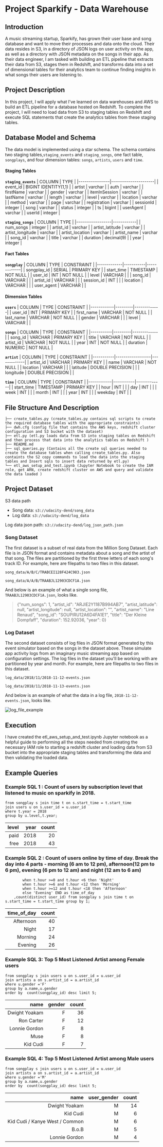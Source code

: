 # Project Sparkify - Data Warehouse

## Introduction

A music streaming startup, Sparkify, has grown their user base and song database and want to move their processes and data onto the cloud. Their data resides in S3, in a directory of JSON logs on user activity on the app, as well as a directory with JSON metadata on the songs in their app.
As their data engineer, I am tasked with building an ETL pipeline that extracts their data from S3, stages them in Redshift, and transforms data into a set of dimensional tables for their analytics team to continue finding insights in what songs their users are listening to.


## Project Description

In this project, I will apply what I've learned on data warehouses and AWS to build an ETL pipeline for a database hosted on Redshift. To complete the project, I will need to load data from S3 to staging tables on Redshift and execute SQL statements that create the analytics tables from these staging tables.

## Database Model and Schema

The data model is implemented using a star schema. The schema contains two staging tables,`staging_events` and `staging_songs`, one fact table, `songplays`, and four dimension tables: `songs`, `artists`, `users` and `time`.

#### Staging Tables

**`staging_events`**
| COLUMN         | TYPE                 |
|----------------|----------------------|
| event_id       | BIGINT IDENTITY(1,1) |
| artist         | varchar              |
| auth           | varchar              |
| firstName      | varchar              |
| gender         | varchar              |
| itemInSession  | varchar              |
| lastName       | varchar              |
| length         | varchar              |
| level          | varchar              |
| location       | varchar              |
| method         | varchar              |
| page           | varchar              |
| registration   | varchar              |
| sessionId      | integer              |
| song           | varchar              |
| status         | integer              |
| ts             | bigint               |
| userAgent      | varchar              |
| userId         | integer              |

**`staging_songs`**
| COLUMN           | TYPE       |
|------------------|------------|
| num_songs        | integer    |
| artist_id        | varchar    |
| artist_latitude  | varchar    |
| artist_longitude | varchar    |
| artist_location  | varchar    |
| artist_name      | varchar    |
| song_id          | varchar    |
| title            | varchar    |
| duration         | decimal(9) |
| year             | integer    |


#### Fact Tables

**`songplay`**
| COLUMN      | TYPE      | CONSTRAINT  |
|-------------|-----------|-------------|
| songplay_id | SERIAL    | PRIMARY KEY |
| start_time  | TIMESTAMP | NOT NULL    |
| user_id     | INT       | NOT NULL    |
| level       | VARCHAR   |             |
| song_id     | VARCHAR   |             |
| artist_id   | VARCHAR   |             |
| session_id  | INT       |             |
| location    | VARCHAR   |             |
| user_agent  | VARCHAR   |             |

#### Dimension Tables

**`users`**
| COLUMN     | TYPE    | CONSTRAINT  |
|------------|---------|-------------|
| user_id    | INT     | PRIMARY KEY |
| first_name | VARCHAR | NOT NULL    |
| last_name  | VARCHAR | NOT NULL    |
| gender     | VARCHAR |             |
| level      | VARCHAR |             |

**`songs`**
| COLUMN    | TYPE    | CONSTRAINT  |
|-----------|---------|-------------|
| song_id   | VARCHAR | PRIMARY KEY |
| title     | VARCHAR | NOT NULL    |
| artist_id | VARCHAR | NOT NULL    |
| year      | INT     | NOT NULL    |
| duration  | NUMERIC | NOT NULL    |

**`artist`**
| COLUMN    | TYPE             | CONSTRAINT  |
|-----------|------------------|-------------|
| artist_id | VARCHAR          | PRIMARY KEY |
| name      | VARCHAR          | NOT NULL    |
| location  | VARCHAR          |             |
| latitude  | DOUBLE PRECISION |             |
| longitude | DOUBLE PRECISION |             |

**`time`**
| COLUMN     | TYPE      | CONSTRAINT  |
|------------|-----------|-------------|
| start_time | TIMESTAMP | PRIMARY KEY |
| hour       | INT       |             |
| day        | INT       |             |
| week       | INT       |             |
| month      | INT       |             |
| year       | INT       |             |
| weekday    | INT       |             |

## File Structure And Description

```.
├── create_tables.py (create_tables.py contains sql scripts to create the required database tables with the appropriate constraints)
├── dwh.cfg (config file that contains the AWS keys, redshift cluster configuration and S3 bucket with the dataset)
├── etl.py (etl.py loads data from S3 into staging tables on Redshift and then process that data into the analytics tables on Redshift )
├── README.md
├── sql_queries.py (Contains all the create sql queries needed to create the database tables when calling create_tables.py. Also containts the S2 copy commands to load the data into the staging tables and Insert sqls to insert data returned by etl.py)
└── etl_aws_setup_and_test.ipynb (Jupyter Notebook to create the IAM role, get ARN, create redshift cluster on AWS and query and validate the data loaded )
```
## Project Dataset

S3 data path

- Song data: `s3://udacity-dend/song_data`
- Log data: `s3://udacity-dend/log_data`

Log data json path: `s3://udacity-dend/log_json_path.json`

### Song Dataset

The first dataset is a subset of real data from the Million Song Dataset. Each file is in JSON format and contains metadata about a song and the artist of that song. The files are partitioned by the first three letters of each song's track ID. For example, here are filepaths to two files in this dataset.

`song_data/A/B/C/TRABCEI128F424C983.json`

`song_data/A/A/B/TRAABJL12903CDCF1A.json`

And below is an example of what a single song file, `TRAABJL12903CDCF1A.json`, looks like.

> {"num_songs": 1, "artist_id": "ARJIE2Y1187B994AB7", "artist_latitude": null, "artist_longitude": null, "artist_location": "", "artist_name": "Line Renaud", "song_id": "SOUPIRU12A6D4FA1E1", "title": "Der Kleine Dompfaff", "duration": 152.92036, "year": 0}

### Log Dataset

The second dataset consists of log files in JSON format generated by this event simulator based on the songs in the dataset above. These simulate app activity logs from an imaginary music streaming app based on configuration settings.
The log files in the dataset you'll be working with are partitioned by year and month. For example, here are filepaths to two files in this dataset.

`log_data/2018/11/2018-11-12-events.json`

`log_data/2018/11/2018-11-13-events.json`

And below is an example of what the data in a log file, `2018-11-12-events.json`, looks like.

![log_file_example](/log_file_ex.png)

## Execution

I have created the etl_aws_setup_and_test.ipynb Jupyter notebook as a helpful guide to performing all the steps needed from creating the necessary IAM role to starting a redshift cluster and loading data from S3 bucket into the appropriate staging tables and transforming the data and then validating the loaded data.


## Example Queries

### Example SQL 1 : Count of users by subscription level that listened to music on sparkify in 2018.

``` select u.level,t.year as year,count(distinct u.user_id) 
from songplay s join time t on s.start_time = t.start_time 
join users u on s.user_id = u.user_id
where t.year = 2018  
group by u.level,t.year;
```

| level | year | count |
|------:|-----:|------:|
|  paid | 2018 |    20 |
|  free | 2018 |    43 |

### Example SQL 2 : Count of users online by time of day. Break the day into 4 parts - morning (6 am to 12 pm), afternoon(12 pm to 6 pm), evening (6 pm to 12 am) and night (12 am to 6 am)

``` select case 
        when t.hour >=0 and t.hour <6 then 'Night'
        when t.hour >=6 and t.hour <12 then 'Morning' 
        when t.hour >=12 and t.hour <18 then 'Afternoon' 
        else 'Evening' END as time_of_day
    ,count(distinct user_id) from songplay s join time t on s.start_time = t.start_time group by 1;
```
    
| time_of_day | count |
|------------:|------:|
|   Afternoon |    40 |
|       Night |    17 |
|     Morning |    24 |
|     Evening |    26 |

### Example SQL 3: Top 5 Most Listened Artist among Female users

``` select a.name,u.gender, count(songplay_id)
from songplay s join users u on s.user_id = u.user_id
join artists a on s.artist_id = a.artist_id
where u.gender ='F'
group by a.name,u.gender
order by  count(songplay_id) desc limit 5;
```

|          name | gender | count |
|--------------:|-------:|------:|
| Dwight Yoakam |      F |    36 |
|    Ron Carter |      F |    12 |
| Lonnie Gordon |      F |     8 |
|          Muse |      F |     8 |
|      Kid Cudi |      F |     7 |

### Example SQL 4: Top 5 Most Listened Artist among Male users

``` select a.name,u.gender as user_gender, count(songplay_id)
from songplay s join users u on s.user_id = u.user_id
join artists a on s.artist_id = a.artist_id
where u.gender ='M'
group by a.name,u.gender
order by  count(songplay_id) desc limit 5;
```

|                           name | user_gender | count |
|-------------------------------:|------------:|------:|
|                  Dwight Yoakam |           M |    14 |
|                       Kid Cudi |           M |     6 |
| Kid Cudi / Kanye West / Common |           M |     6 |
|                          B.o.B |           M |     5 |
|                  Lonnie Gordon |           M |     4 |